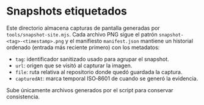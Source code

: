# Snapshots etiquetados

Este directorio almacena capturas de pantalla generadas por `tools/snapshot-site.mjs`. Cada archivo PNG sigue el patrón `snapshot-<tag>-<timestamp>.png` y el manifiesto `manifest.json` mantiene un historial ordenado (entrada más reciente primero) con los metadatos:

- `tag`: identificador sanitizado usado para agrupar el snapshot.
- `url`: origen que se visitó al capturar la imagen.
- `file`: ruta relativa al repositorio donde quedó guardada la captura.
- `capturedAt`: marca temporal ISO‑8601 de cuando se generó la evidencia.

Sube únicamente archivos generados por el script para conservar consistencia.

